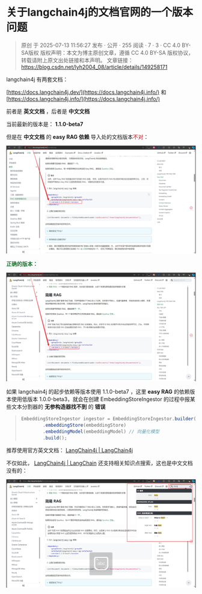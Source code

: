# 关于langchain4j的文档官网的一个版本问题

> 原创 于 2025-07-13 11:56:27 发布 · 公开 · 255 阅读 · 7 · 3 · CC 4.0 BY-SA版权 版权声明：本文为博主原创文章，遵循 CC 4.0 BY-SA 版权协议，转载请附上原文出处链接和本声明。
> 文章链接：https://blog.csdn.net/lyh2004_08/article/details/149258171

langchain4j 有两套文档：

[https://docs.langchain4j.dev/](https://docs.langchain4j.info/) 和 [https://docs.langchain4j.info/](https://docs.langchain4j.info/) 

前者是 **英文文档** ，后者是 **中文文档** 

当前最新的版本是： **1.1.0-beta7** 

但是在 **中文文档** 的 **easy RAG 依赖** 导入处的文档版本<span style="color:#be191c">不对</span>：

 <img src="./assets/055_1.png" alt="" style="max-height:1460px; box-sizing:content-box;" />

**<span style="color:#1c7331">正确的版本：</span>** 

 <img src="./assets/055_2.png" alt="" style="max-height:1468px; box-sizing:content-box;" />

如果 langchain4j 的起步依赖等版本使用 1.1.0-beta7 ，这里 **easy RAG** 的依赖版本使用低版本 1.0.0-beta3，就会在创建 EmbeddingStoreIngestor 的过程中报某些文本分割器的 **无参构造器找不到** 的 **错误** 

> ```java
> EmbeddingStoreIngestor ingestor = EmbeddingStoreIngestor.builder()
>         .embeddingStore(embeddingStore)
>         .embeddingModel(embeddingModel) // 向量化模型
>         .build();
> ```

推荐使用官方英文文档： [LangChain4j | LangChain4j](https://docs.langchain4j.dev/) 

不仅如此， [LangChain4j | LangChain](https://docs.langchain4j.dev/) 还支持相关知识点搜索，这也是中文文档没有的：

 <img src="./assets/055_3.png" alt="" style="max-height:1464px; box-sizing:content-box;" />

